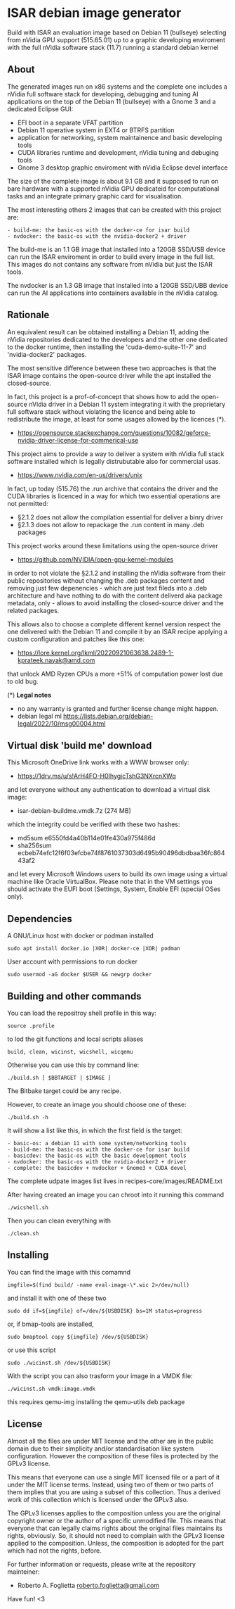 ISAR debian image generator
===========================

Build with ISAR an evaluation image based on Debian 11 (bullseye) selecting from
nVidia GPU support (515.65.01) up to a graphic developing enviroment with the
full nVidia software stack (11.7) running a standard debian kernel


About
-----

The generated images run on x86 systems and the complete one includes a nVidia
full software stack for developing, debugging and tuning AI applications on the
top of the Debian 11 (bullseye) with a Gnome 3 and a dedicated Eclipse GUI:

 - EFI boot in a separate VFAT partition
 - Debian 11 operative system in EXT4 or BTRFS partition
 - application for networking, system maintainence and basic developing tools
 - CUDA libraries runtime and development, nVidia tuning and debuging tools
 - Gnome 3 desktop graphic enviroment with nVidia Eclipse devel interface

The size of the complete image is about 9.1 GB and it supposed to run on bare
hardware with a supported nVidia GPU dedicateid for computational tasks and an
integrate primary graphic card for visualisation.

The most interesting others 2 images that can be created with this project are:

    - build-me: the basic-os with the docker-ce for isar build
    - nvdocker: the basic-os with the nvidia-docker2 + driver

The build-me is an 1.1 GB image that installed into a 120GB SSD/USB device can
run the ISAR enviroment in order to build every image in the full list.
This images do not contains any software from nVidia but just the ISAR tools.

The nvdocker is an 1.3 GB image that installed into a 120GB SSD/UBB device can
run the AI applications into containers available in the nVidia catalog.


Rationale
---------

An equivalent result can be obtained installing a Debian 11, adding the nVidia
repositories dedicated to the developers and the other one dedicated to the
docker runtime, then installing the 'cuda-demo-suite-11-7' and 'nvidia-docker2'
packages.

The most sensitive difference between these two approaches is that the ISAR
image contains the open-source driver while the apt installed the closed-source.

In fact, this project is a prof-of-concept that shows how to add the open-source
nVidia driver in a Debian 11 system integrating it with the proprietary full
software stack without violating the licence and being able to redistribute
the image, at least for some usages allowed by the licences (\*).

- https://opensource.stackexchange.com/questions/10082/geforce-nvidia-driver-license-for-commerical-use

This project aims to provide a way to deliver a system with nVidia full stack
software installed which is legally distrubutable also for commercial usas.

- https://www.nvidia.com/en-us/drivers/unix

In fact, up today (515.76) the .run archive that contains the driver and the
CUDA libraries is licenced in a way for which two essential operations are not
permitted:

 - §2.1.2 does not allow the compilation essential for deliver a binry driver
 - §2.1.3 does not allow to repackage the .run content in many .deb packages

This project works around these limitations using the open-source driver

 - https://github.com/NVIDIA/open-gpu-kernel-modules

in order to not violate the §2.1.2 and installing the nVidia software from their
public repositories without changing the .deb packages content and removing just
few depenencies - which are just text fileds into a .deb architecture and have
nothing to do with the content deliverd aka package metadata, only - allows to
avoid installing the closed-source driver and the related packages.

This allows also to choose a complete different kernel version respect the
one delivered with the Debian 11 and compile it by an ISAR recipe applying
a custom configuration and patches like this one:

 - https://lore.kernel.org/lkml/20220921063638.2489-1-kprateek.nayak@amd.com

that unlock AMD Ryzen CPUs a more +51% of computation power lost due to old bug.

(\*) **Legal notes**

 - no any warranty is granted and further license change might happen. 
 - debian legal ml https://lists.debian.org/debian-legal/2022/10/msg00004.html


Virtual disk 'build me' download
--------------------------------

This Microsoft OneDrive link works with a WWW browser only:

 - https://1drv.ms/u/s!ArH4FO-H0IhygjcTshG3NXrcnXWq

and let everyone without any authentication to download a virtual disk image:

 - isar-debian-buildme.vmdk.7z (274 MB)

which the integrity could be verified with these two hashes:

 - md5sum e6550fd4a40b114e01fe430a975f486d
 - sha256sum ecbeb74efc12f6f03efcbe74f8761037303d6495b90496dbdbaa36fc86443af2

and let every Microsoft Windows users to build its own image using a virtual
machine like Oracle VirtualBox. Please note that in the VM settings you should
activate the EUFI boot (Settings, System, Enable EFI (special OSes only).


Dependencies
------------

A GNU/Linux host with docker or podman installed

	sudo apt install docker.io |XOR| docker-ce |XOR| podman

User account with permissions to run docker

	sudo usermod -aG docker $USER && newgrp docker


Building and other commands
---------------------------

You can load the repositroy shell profile in this way:

	source .profile

to lod the git functions and local scripts aliases

	build, clean, wicinst, wicshell, wicqemu

Otherwise you can use this by command line:

	./build.sh [ $BBTARGET | $IMAGE ]

The Bitbake target could be any recipe.

However, to create an image you should choose one of these:

	./build.sh -h

It will show a list like this, in which the first field is the target:

    - basic-os: a debian 11 with some system/networking tools
    - build-me: the basic-os with the docker-ce for isar build
    - basicdev: the basic-os with the basic development tools
    - nvdocker: the basic-os with the nvidia-docker2 + driver
    - complete: the basicdev + nvdocker + Gnome3 + CUDA devel

The complete udpate images list lives in recipes-core/images/README.txt

After having created an image you can chroot into it running this command

	./wicshell.sh

Then you can clean everything with

	./clean.sh


Installing
----------

You can find the image with this comamnd

    imgfile=$(find build/ -name eval-image-\*.wic 2>/dev/null)

and install it with one of these two

    sudo dd if=${imgfile} of=/dev/${USBDISK} bs=1M status=progress

or, if bmap-tools are installed,

    sudo bmaptool copy ${imgfile} /dev/${USBDISK}

or use this script

    sudo ./wicinst.sh /dev/${USBDISK}

With the script you can also trasform your image in a VMDK file:

    ./wicinst.sh vmdk:image.vmdk

this requires qemu-img installing the qemu-utils deb package


License
-------

Almost all the files are under MIT license and the other are in the public
domain due to their simplicity and/or standardisation like system configuration.
However the composition of these files is protected by the GPLv3 license.

This means that everyone can use a single MIT licensed file or a part of it
under the MIT license terms. Instead, using two of them or two parts of them
implies that you are using a subset of this collection. Thus a derived work of
this collection which is licensed under the GPLv3 also.

The GPLv3 licenses applies to the composition unless you are the original
copyright owner or the author of a specific unmodified file. This means that
everyone that can legally claims rights about the original files maintains its
rights, obviously. So, it should not need to complain with the GPLv3 license
applied to the composition. Unless, the composition is adopted for the part
which had not the rights, before.

For further information or requests, please write at the repository mainteiner:

 - Roberto A. Foglietta <roberto.foglietta@gmail.com>

Have fun! <3
